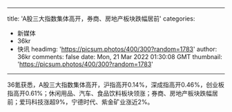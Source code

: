 
---
title: 'A股三大指数集体高开，券商、房地产板块跌幅居前'
categories: 
 - 新媒体
 - 36kr
 - 快讯
headimg: 'https://picsum.photos/400/300?random=1783'
author: 36kr
comments: false
date: Mon, 21 Mar 2022 01:30:08 GMT
thumbnail: 'https://picsum.photos/400/300?random=1783'
---

<div>   
36氪获悉，A股三大指数集体高开，沪指高开0.14%，深成指高开0.46%，创业板指高开0.61%；休闲用品、汽车、食品饮料板块领涨；券商、房地产板块跌幅居前；爱玛科技涨超9%，宁德时代、紫金矿业涨近2%。  
</div>
            